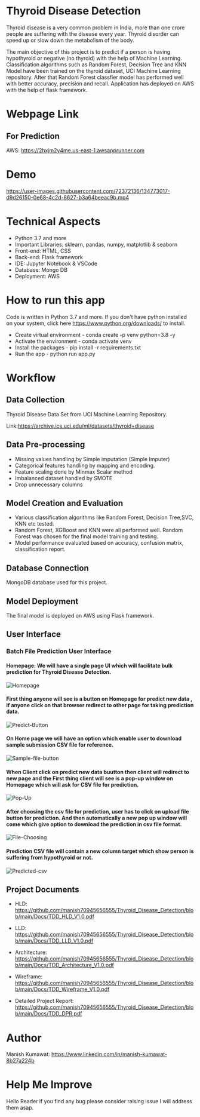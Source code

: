 # Thyroid Disease Detection

Thyroid disease is a very common problem in India, more than one crore people are suffering with the disease every year. Thyroid disorder can speed up or slow down the metabolism of the body.

The main objective of this project is to predict if a person is having hypothyroid or negative (no thyroid) with the help of Machine Learning. Classification algorithms such as Random Forest, Decision Tree and KNN Model have been trained on the thyroid dataset, UCI Machine Learning repository. After that Random Forest classfier model has performed well with better accuracy, precision and recall. Application has deployed on AWS with the help of flask framework.

# Webpage Link

## For Prediction

AWS: https://2hxjm2y4me.us-east-1.awsapprunner.com

# Demo

https://user-images.githubusercontent.com/72372136/134773017-d9d26150-0e68-4c2d-8627-b3a64beeac9b.mp4




# Technical Aspects

- Python 3.7 and more
- Important Libraries: sklearn, pandas, numpy, matplotlib & seaborn
- Front-end: HTML, CSS 
- Back-end: Flask framework
- IDE: Jupyter Notebook & VSCode
- Database: Mongo DB
- Deployment: AWS

# How to run this app 

Code is written in Python 3.7 and more. If you don't have python installed on your system, click here https://www.python.org/downloads/ to install.

- Create virtual environment - conda create -p venv python=3.8 -y
- Activate the environment - conda activate venv
- Install the packages - pip install -r requirements.txt
- Run the app - python run app.py

# Workflow

## Data Collection

Thyroid Disease Data Set from UCI Machine Learning Repository.

Link:https://archive.ics.uci.edu/ml/datasets/thyroid+disease

## Data Pre-processing

- Missing values handling by Simple imputation (Simple Imputer)
- Categorical features handling by mapping and encoding.
- Feature scaling done by Minmax Scalar method
- Imbalanced dataset handled by SMOTE
- Drop unnecessary columns

## Model Creation and Evaluation

- Various classification algorithms like Random Forest, Decision Tree,SVC, KNN etc tested.
- Random Forest, XGBoost and KNN were all performed well. Random Forest was chosen for the final model training and testing.
- Model performance evaluated based on accuracy, confusion matrix, classification report.


## Database Connection
MongoDB database used for this project.

## Model Deployment
The final model is deployed on AWS using Flask framework.

## User Interface
### Batch File Prediction User Interface
#### Homepage: We will have a single page UI which will facilitate bulk prediction for Thyroid Disease Detection. 
![Homepage](https://github.com/manish70945656555/Thyroid_Disease_Detection/assets/111861277/c5ae009f-db17-4714-a2a8-188f41144b5b)

#### First thing anyone will see is a button on Homepage for predict new data , if anyone click on that browser redirect to other page for taking prediction data.

![Predict-Button](https://github.com/manish70945656555/Thyroid_Disease_Detection/assets/111861277/462123fe-71c3-44cf-8958-7f6df2d10706)

#### On Home page we will have an option which enable user to download sample submission CSV file for reference.

![Sample-file-button](https://github.com/manish70945656555/Thyroid_Disease_Detection/assets/111861277/4eca605b-d5ce-4799-b70f-d4456c11150e)

#### When Client click on predict new data buutton then client will redirect to new page and the    First thing client will see is a pop-up window on Homepage which will ask for CSV file for prediction.

![Pop-Up](https://github.com/manish70945656555/Thyroid_Disease_Detection/assets/111861277/5bb13a9d-f253-49a6-b450-e2b142ba1ede)

#### After choosing the csv file for prediction, user has to click on upload file button for prediction. And then automatically a new pop up window will come which give option to download the prediction in csv file format.

![File-Choosing](https://github.com/manish70945656555/Thyroid_Disease_Detection/assets/111861277/5bdeefb2-7a8c-414b-aff8-f444f43b28d1)

#### Prediction CSV file will contain a new column target which show person is suffering from hypothyroid or not.

![Predicted-csv](https://github.com/manish70945656555/Thyroid_Disease_Detection/assets/111861277/c08ff395-88a2-4758-8c0b-4c122b243555)


## Project Documents

- HLD: https://github.com/manish70945656555/Thyroid_Disease_Detection/blob/main/Docs/TDD_HLD_V1.0.pdf

- LLD: https://github.com/manish70945656555/Thyroid_Disease_Detection/blob/main/Docs/TDD_LLD_V1.0.pdf

- Architecture: https://github.com/manish70945656555/Thyroid_Disease_Detection/blob/main/Docs/TDD_Architecture_V1.0.pdf

- Wireframe: https://github.com/manish70945656555/Thyroid_Disease_Detection/blob/main/Docs/TDD_Wireframe_V1.0.pdf

- Detailed Project Report: https://github.com/manish70945656555/Thyroid_Disease_Detection/blob/main/Docs/TDD_DPR.pdf


# Author

Manish Kumawat: https://www.linkedin.com/in/manish-kumawat-8b27a224b


# Help Me Improve

Hello Reader if you find any bug please consider raising issue I will address them asap.

